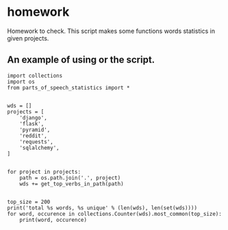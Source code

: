 # homework
Homework to check.
This script makes some functions words statistics in given projects.
## An example of using or the script. ##

    import collections
    import os
    from parts_of_speech_statistics import *
    
    
    wds = []
    projects = [
        'django',
        'flask',
        'pyramid',
        'reddit',
        'requests',
        'sqlalchemy',
    ]
    
    
    for project in projects:
        path = os.path.join('.', project)
        wds += get_top_verbs_in_path(path)
    
    
    top_size = 200
    print('total %s words, %s unique' % (len(wds), len(set(wds))))
    for word, occurence in collections.Counter(wds).most_common(top_size):
        print(word, occurence)
